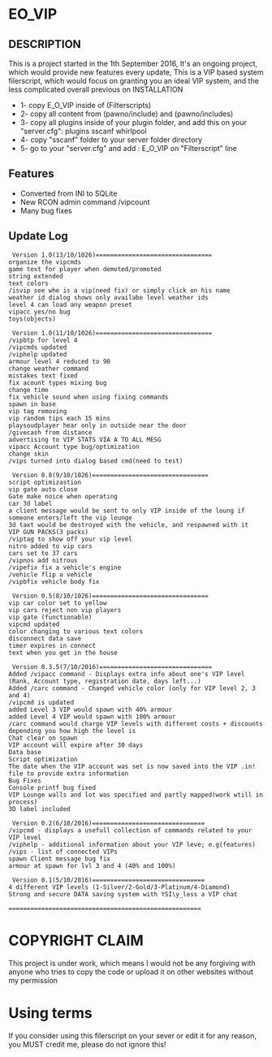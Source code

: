 # EO_VIP

## DESCRIPTION
This is a project started in the 1th September 2016, It's an ongoing project, which would provide new features every update,
This is a VIP based system filerscript, which would focus on granting you an ideal VIP system, and the less complicated overall previous on INSTALLATION
* 1- copy E_O_VIP inside of (Filterscripts)
* 2- copy all content from (pawno/include) and (pawno/includes)
* 3- copy all plugins inside of your plugin folder, and add this on your "server.cfg": plugins sscanf whirlpool
* 4- copy "sscanf" folder to your server folder directory
* 5- go to your "server.cfg" and add : E_O_VIP on "Filterscript" line




## Features
+ Converted from INI to SQLite
+ New RCON admin command /vipcount
+ Many bug fixes


## Update Log
```
 Version 1.0(13/10/1026)================================
organize the vipcmds
game text for player when demoted/promoted
string extended
text colors
/isvip see whe is a vip(need fix) or simply click on his name
weather id dialog shows only availabe level weather ids
level 4 can load any weapon preset
vipacc yes/no bug
toys(objects)

 Version 1.0(11/10/1026)================================
/vipbtp for level 4
/vipcmds updated
/viphelp updated
armour level 4 reduced to 90
change weather command
mistakes text fixed
fix acount types mixing bug
change time
fix vehicle sound when using fixing commands
spawn in base
vip tag removing
vip random tips each 15 mins
playsoudplayer hear only in outside near the door
/givecash from distance
advertising to VIP STATS VIA A TO ALL MESG
vipacc Account type bug/optimization
change skin
/vips turned into dialog based cmd(need to test)

 Version 0.8(9/10/1026)================================
script optimizastion
vip gate auto close
Gate make noice when operating
car 3d label
a client message would be sent to only VIP inside of the loung if someone enters/left the vip lounge
3d taxt would be destroyed with the vehicle, and respawned with it
VIP GUN PACKS(3 packs)
/viptag to show off your vip level
nitro added to vip cars
cars set to 37 cars
/vipnos add nitrous
/vipefix fix a vehicle's engine
/vehicle flip a vehicle
/vipbfix vehicle body fix

 Version 0.5(8/10/1026)================================
vip car color set to yellow
vip cars reject non vip players
vip gate (functionable)
vipcmd updated
color changing to various text colors
disconnect data save
timer expires in connect
text when you get in the house

 Version 0.3.5(7/10/2016)===============================
Added /vipacc command - Displays extra info about one's VIP level (Rank, Account type, registration date, days left...)
Added /carc command - Changed vehicle color (only for VIP level 2, 3 and 4)
/vipcmd is updated
added Level 3 VIP would spawn with 40% armour
added Level 4 VIP would spawn with 100% armour
/carc command would charge VIP levels with different costs + discounts depending you how high the level is
Chat clear on spawn
VIP account will expire after 30 days
Data base 
Script optimization
The date when the VIP account was set is now saved into the VIP .in! file to provide extra information
Bug Fixes 
Console printf bug fixed
VIP Lounge walls and lot was specified and partly mapped(work wtill in process)
3D label included

 Version 0.2(6/10/2016)===============================
/vipcmd - displays a usefull collection of commands related to your VIP level
/viphelp - additional information about your VIP leve; e.g(features)
/vips - list of connected VIPs
spawn Client message bug fix
armour at spawn for lvl 3 and 4 (40% and 100%)

 Version 0.1(5/10/2016)===============================
4 different VIP levels (1-Silver/2-Gold/3-Platinum/4-Diamond)
Strong and secure DATA saving system with YSI\y_less a VIP chat

=====================================================
```
# COPYRIGHT CLAIM
This project is under work, which means I would not be any forgiving with anyone who tries to copy the code or upload it on other websites without my permission

# Using terms
If you consider using this filerscript on your sever or edit it for any reason, you MUST credit me,
please do not ignore this!
